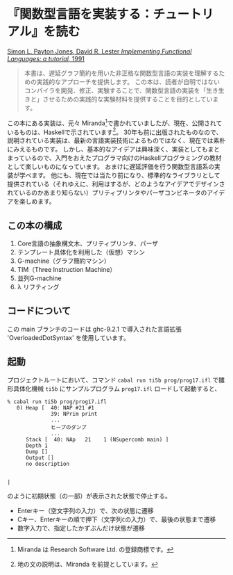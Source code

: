 # 『関数型言語を実装する：チュートリアル』を読む

[Simon L. Payton Jones, David R. Lester *Implementing Functional Languages: a tutorial*, 1991](https://www.microsoft.com/en-us/research/publication/implementing-functional-languages-a-tutorial/)

> 本書は、遅延グラフ簡約を用いた非正格な関数型言語の実装を理解するための実践的なアプローチを提供します。
この本は、読者が自明ではないコンパイラを開発、修正、実験することで、関数型言語の実装を「生き生きと」させるための実践的な実験材料を提供することを目的としています。

この本にある実装は、元々 Miranda[^1]で書かれていましたが、現在、公開されているものは、Haskellで示されています[^2]。
30年も前に出版されたものなので、説明されている実装は、最新の言語実装技術によるものではなく、現在では素朴にみえるものです。
しかし、基本的なアイデアは興味深く、実装としてもまとまっているので、入門をおえたプログラマ向けのHaskellプログラミングの教材として楽しいものになっています。
おまけに遅延評価を行う関数型言語系の実装が学べます。
他にも、現在では当たり前になり、標準的なライブラリとして提供されている（それゆえに、利用はするが、どのようなアイデアでデザインされているのかあまり知らない）プリティプリンタやパーザコンビネータのアイデアを楽しめます。

[^1]: Miranda は Research Software Ltd. の登録商標です。

[^2]: 地の文の説明は、Miranda を前提としています。

## この本の構成

1. Core言語の抽象構文木、プリティプリンタ、パーザ
2. テンプレート具体化を利用した（仮想）マシン
3. G-machine（グラフ簡約マシン）
4. TIM（Three Instruction Machine）
5. 並列G-machine
6. λ リフティング

## コードについて

この main ブランチのコードは ghc-9.2.1 で導入された言語拡張 'OverloadedDotSyntax' を使用しています。

## 起動

プロジェクトルートにおいて、コマンド `cabal run ti5b prog/prog17.ifl` で雛形具体化機械 `ti5b` にサンプルプログラム `prog17.ifl` ロードして起動すると、

```
% cabal run ti5b prog/prog17.ifl
   0) Heap [  40: NAP #21 #1
              39: NPrim print
              ...
              ヒープのダンプ
              ...
      Stack [  40: NAp   21    1 (NSupercomb main) ]
      Depth 1
      Dump []
      Output []
      no description


|
```
のように初期状態（の一部）が表示された状態で停止する。

- Enterキー（空文字列の入力）で、次の状態に遷移
- Cキー、Enterキーの順で押下（文字列`C`の入力）で、最後の状態まで遷移
- 数字入力で、指定したかずぶんだけ状態が遷移

